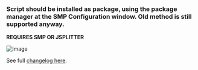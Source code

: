 ### Script should be installed as package, using the package manager at the SMP Configuration window. Old method is still supported anyway.

**REQUIRES SMP OR JSPLITTER**

![image](https://user-images.githubusercontent.com/83307074/236854774-0bc7ab57-e963-4293-81f9-22becd49a67b.png)

See full [changelog here](https://github.com/regorxxx/World-Map-SMP/blob/main/CHANGELOG.md).